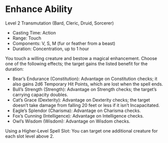 # Enhance Ability
Level 2 Transmutation (Bard, Cleric, Druid, Sorcerer)

- Casting Time: Action
- Range: Touch
- Components: V, S, M (fur or feather from a beast)
- Duration: Concentration, up to 1 hour

You touch a willing creature and bestow a magical enhancement. Choose one of the following effects; the target gains the listed benefit for the duration:
- Bear’s Endurance (Constitution): Advantage on Constitution checks; it also gains 2d6 Temporary Hit Points, which are lost when the spell ends.
- Bull’s Strength (Strength): Advantage on Strength checks; the target’s carrying capacity doubles.
- Cat’s Grace (Dexterity): Advantage on Dexterity checks; the target doesn’t take damage from falling 20 feet or less if it isn’t Incapacitated.
- Eagle’s Splendor (Charisma): Advantage on Charisma checks.
- Fox’s Cunning (Intelligence): Advantage on Intelligence checks.
- Owl’s Wisdom (Wisdom): Advantage on Wisdom checks.

Using a Higher‑Level Spell Slot: You can target one additional creature for each slot level above 2.
